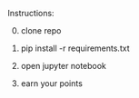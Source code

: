 Instructions:

0. clone repo

1. pip install -r requirements.txt

2. open jupyter notebook

3. earn your points